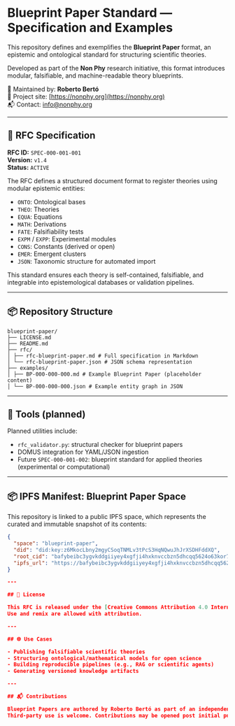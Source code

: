 # Blueprint Paper Standard — Specification and Examples

This repository defines and exemplifies the **Blueprint Paper** format, an epistemic and ontological standard for structuring scientific theories.

Developed as part of the **Non Phy** research initiative, this format introduces modular, falsifiable, and machine-readable theory blueprints.

📘 Maintained by: **Roberto Bertó**  
🔗 Project site: [https://nonphy.org](https://nonphy.org)  
📬 Contact: info@nonphy.org

---

## 📄 RFC Specification

**RFC ID:** `SPEC-000-001-001`  
**Version:** `v1.4`  
**Status:** `ACTIVE`

The RFC defines a structured document format to register theories using modular epistemic entities:

- `ONTO`: Ontological bases
- `THEO`: Theories
- `EQUA`: Equations
- `MATH`: Derivations
- `FATE`: Falsifiability tests
- `EXPM` / `EXPP`: Experimental modules
- `CONS`: Constants (derived or open)
- `EMER`: Emergent clusters
- `JSON`: Taxonomic structure for automated import

This standard ensures each theory is self-contained, falsifiable, and integrable into epistemological databases or validation pipelines.

---

## 📦 Repository Structure

```
blueprint-paper/
├── LICENSE.md
├── README.md
├── rfc/
│ ├── rfc-blueprint-paper.md # Full specification in Markdown
│ └── rfc-blueprint-paper.json # JSON schema representation
├── examples/
│ ├── BP-000-000-000.md # Example Blueprint Paper (placeholder content)
│ └── BP-000-000-000.json # Example entity graph in JSON
```


---

## 🔧 Tools (planned)

Planned utilities include:

- `rfc_validator.py`: structural checker for blueprint papers
- DOMUS integration for YAML/JSON ingestion
- Future `SPEC-000-001-002`: blueprint standard for applied theories (experimental or computational)

---

## 📦 IPFS Manifest: Blueprint Paper Space

This repository is linked to a public IPFS space, which represents the curated and immutable snapshot of its contents:

```json
{
  "space": "blueprint-paper",
  "did": "did:key:z6MkocLbny2mgyCSoqTNMLv3tPcS3HqNQwuJhJrXSDHFddXQ",
  "root_cid": "bafybeibc3ygvkddgiiyey4xgfji4hxknvccbzn5dhcqq5624o63kor74ke",
  "ipfs_url": "https://bafybeibc3ygvkddgiiyey4xgfji4hxknvccbzn5dhcqq5624o63kor74ke.ipfs.w3s.link/"
}

--- 

## 🔖 License

This RFC is released under the [Creative Commons Attribution 4.0 International License (CC BY 4.0)](https://creativecommons.org/licenses/by/4.0/).  
Use and remix are allowed with attribution.

---

## 🌐 Use Cases

- Publishing falsifiable scientific theories
- Structuring ontological/mathematical models for open science
- Building reproducible pipelines (e.g., RAG or scientific agents)
- Generating versioned knowledge artifacts

---

## 📬 Contributions

Blueprint Papers are authored by Roberto Bertó as part of an independent research initiative.  
Third-party use is welcome. Contributions may be opened post initial public release.
